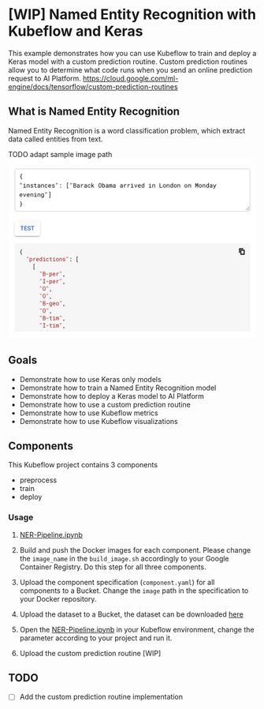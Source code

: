 # [WIP] Named Entity Recognition with Kubeflow and Keras 

This example demonstrates how you can use Kubeflow to train and deploy a Keras model with a custom prediction routine. 
Custom prediction routines allow you to determine what code runs when you send an online prediction request to AI Platform.
https://cloud.google.com/ml-engine/docs/tensorflow/custom-prediction-routines

## What is Named Entity Recognition
Named Entity Recognition is a word classification problem, which extract data called entities from text.

TODO adapt sample image path
![ner sample](https://github.com/SaschaHeyer/Machine-Learning-Training/blob/master/documentation-files/ner.png?raw=true)

## Goals

* Demonstrate how to use Keras only models
* Demonstrate how to train a Named Entity Recognition model
* Demonstrate how to deploy a Keras model to AI Platform
* Demonstrate how to use a custom prediction routine
* Demonstrate how to use Kubeflow metrics
* Demonstrate how to use Kubeflow visualizations 

## Components

This Kubeflow project contains 3 components

* preprocess
* train
* deploy

### Usage

1. [NER-Pipeline.ipynb](documenatation/step-1-build-components.md)

1.  Build and push the Docker images for each component. Please change the `image_name` in the `build_image.sh` accordingly to your Google Container Registry. Do this step for all three components.

1. Upload the component specification (`component.yaml`) for all components to a Bucket. Change the `image` path in the specification to your Docker repository. 

1. Upload the dataset to a Bucket, the dataset can be downloaded [here](https://drive.google.com/file/d/136CqAq6z69ztIFCdswJl_CP7K3fddPn1/view?usp=sharing
) 
1. Open the [NER-Pipeline.ipynb](NER-Pipeline.ipynb) in your Kubeflow environment, change the parameter according to your project and run it. 


1. Upload the custom prediction routine [WIP]

## TODO
- [ ] Add the custom prediction routine implementation



